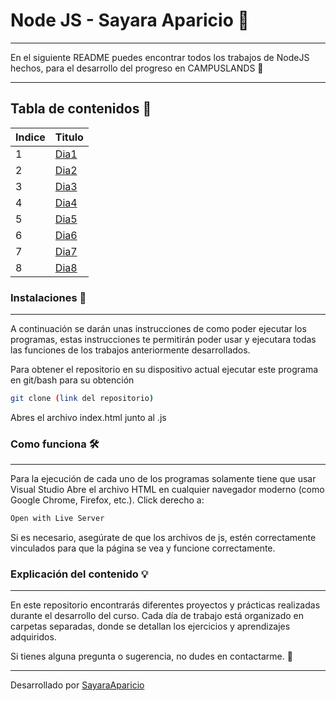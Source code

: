 # Node JS  - Sayara Aparicio 📌

---

En el siguiente README puedes encontrar todos los trabajos de NodeJS hechos, para el desarrollo del progreso en CAMPUSLANDS 🚀

---

## Tabla de contenidos 📖

| Indice | Titulo       |
| ------ | ------------ |
| 1      | [Dia1](Dia1) |
| 2      | [Dia2](Dia2) |
| 3      | [Dia3](Dia3) |
| 4      | [Dia4](Dia4) |
| 5      | [Dia5](Dia5) |
| 6      | [Dia6](Dia6) |
| 7      | [Dia7](Dia7) |
| 8      | [Dia8](Dia8) |


### Instalaciones 🔩

---

A continuación se darán unas instrucciones de como poder ejecutar los programas, estas instrucciones te permitirán poder usar y ejecutara todas las funciones de los trabajos anteriormente desarrollados.

Para obtener el repositorio en su dispositivo actual ejecutar este programa en git/bash para su obtención

```bash
git clone (link del repositorio)
```

Abres el archivo index.html junto al .js

### Como funciona 🛠️

---

Para la ejecución de cada uno de los programas solamente tiene que usar Visual Studio
Abre el archivo HTML en cualquier navegador moderno (como Google Chrome, Firefox, etc.).
Click derecho a: 

```sh
Open with Live Server
```

Si es necesario, asegúrate de que los archivos de js, estén correctamente vinculados para que la página se vea y funcione correctamente.

### Explicación del contenido 💡

---

En este repositorio encontrarás diferentes proyectos y prácticas realizadas durante el desarrollo del curso. Cada día de trabajo está organizado en carpetas separadas, donde se detallan los ejercicios y aprendizajes adquiridos.

Si tienes alguna pregunta o sugerencia, no dudes en contactarme. 🚀

---


Desarrollado por [SayaraAparicio](https://github.com/SayaraAparicio/)

